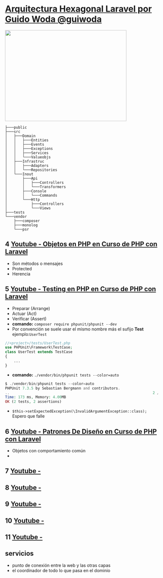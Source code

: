# [Arquitectura Hexagonal Laravel por Guido Woda @guiwoda](https://www.youtube.com/watch?v=mOKh7n_Ycgk&index=1&list=PLHseQfu4Nn9fHNcLfF_ZP6noF24xtMtAf)

<img src="https://trello-attachments.s3.amazonaws.com/5b014dcaf4507eacfc1b4540/5b868426d6835a7f513bca60/c93707afa1dbc8c95f7fe605fdd88b9c/image.png" 
height="300" width="400"/>

```ssh
├───public
├───src
│   ├───Domain
│   │   ├───Entities
│   │   ├───Events
│   │   ├───Exceptions
│   │   ├───Services
│   │   └───Valueobjs
│   ├───Infrastruc
│   │   ├───Adapters
│   │   └───Repositories
│   └───Inout
│       ├───Api
│       │   ├───Controllers
│       │   └───Transformers
│       ├───Console
│       │   └───Commands
│       └───Http
│           ├───Controllers
│           └───Views
├───tests
└───vendor
    ├───composer
    ├───monolog
    └───psr
```

## 4 [Youtube - Objetos en PHP en Curso de PHP con Laravel](https://www.youtube.com/watch?v=B7cmT86TIag&list=PLHseQfu4Nn9fHNcLfF_ZP6noF24xtMtAf&index=3)
- Son métodos o mensajes
- Protected 
- Herencia

## 5 [Youtube - Testing en PHP en Curso de PHP con Laravel](https://youtu.be/ZDEQQFx6HI4?list=PLHseQfu4Nn9fHNcLfF_ZP6noF24xtMtAf&t=9)
- Preparar (Arrange)
- Actuar (Act)
- Verificar (Assert)
- **comando:** `composer require phpunit/phpunit --dev`
- Por convención se suele usar el mismo nombre más el sufijo **Test** ejemplo:`UserTest`
```php
//<project>/tests/UserTest.php
use PHPUnit\Framework\TestCase;
class UserTest extends TestCase
{
    ...
}
```
- **comando:** `./vendor/bin/phpunit tests --color=auto`
```php
$ ./vendor/bin/phpunit tests --color=auto
PHPUnit 7.3.5 by Sebastian Bergmann and contributors.
..                                                                  2 / 2 (100%)
Time: 173 ms, Memory: 4.00MB
OK (2 tests, 2 assertions)
```
- `$this->setExpectedException(\InvalidArgumentException::class);` Espero que falle 

## 6 [Youtube - Patrones De Diseño en Curso de PHP con Laravel](https://www.youtube.com/watch?v=J40LZad7GFg&index=5&list=PLHseQfu4Nn9fHNcLfF_ZP6noF24xtMtAf)
- Objetos con comportamiento común
- 

## 7 [Youtube - ]()
## 8 [Youtube - ]()
## 9 [Youtube - ]()
## 10 [Youtube - ]()
## 11 [Youtube - ]()



## servicios
- punto de conexión entre la web y las otras capas
- el coordinador de todo lo que pasa en el dominio
